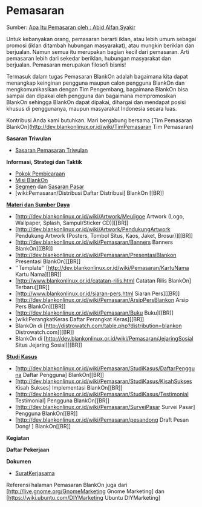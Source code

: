 # Pemasaran
Sumber: [Apa Itu Pemasaran oleh : Abid Alfan Syakir](http://dev.blankonlinux.or.id/wiki/Pemasaran/ApaItuPemasaran)


Untuk kebanyakan orang, pemasaran berarti iklan, atau lebih umum sebagai promosi (iklan ditambah hubungan masyarakat), atau mungkin beriklan dan berjualan. Namun semua itu merupakan bagian kecil dari pemasaran. Arti pemasaran lebih dari sekedar beriklan, hubungan masyarakat dan berjualan. Pemasaran merupakan filosofi bisnis!

Termasuk dalam tugas Pemasaran BlankOn adalah bagaimana kita dapat menangkap keinginan pengguna maupun calon pengguna BlankOn dan mengkomunikasikan dengan Tim Pengembang, bagaimana BlankOn bisa sampai dan dipakai oleh pengguna dan bagaimana mempromosikan BlankOn sehingga BlankOn dapat dipakai, dihargai dan mendapat posisi khusus di penggunanya, maupun masyarakat Indonesia secara luas. 

Kontribusi Anda kami butuhkan. Mari bergabung bersama [Tim Pemasaran BlankOn](http://dev.blankonlinux.or.id/wiki/TimPemasaran Tim Pemasaran) 

**Sasaran Triwulan**
* [Sasaran Pemasaran Triwulan](http://dev.blankonlinux.or.id/wiki/Pemasaran/Sasaran) 

**Informasi, Strategi dan Taktik**
* [Pokok Pembicaraan](http://dev.blankonlinux.or.id/wiki/Pemasaran/PokokPembicaraan.)
* [Misi BlankOn](/Misi.md)
* [Segmen](http://dev.blankonlinux.or.id/wiki/Pemasaran/Segmen) dan [Sasaran Pasar](http://dev.blankonlinux.or.id/wiki/Pemasaran/Sasaran)
* [wiki:Pemasaran/Distribusi Daftar Distribusi] BlankOn [[BR]]

[**Materi dan Sumber Daya**](http://dev.blankonlinux.or.id/wiki/Pemasaran/MateriPemasaran)
* [http://dev.blankonlinux.or.id/wiki/Artwork/Meuligoe Artwork (Logo, Wallpaper, Splash, Sampul/Sticker CD)][[BR]]
* [http://dev.blankonlinux.or.id/wiki/Artwork/PendukungArtwork Pendukung Artwork (Posters, Tombol Situs, Kaos, Jaket, Brosur)][[BR]]
* [http://dev.blankonlinux.or.id/wiki/Pemasaran/Banners Banners BlankOn][[BR]]
* [http://dev.blankonlinux.or.id/wiki/Pemasaran/PresentasiBlankon Presentasi BlankOn][[BR]]
* ''Template'' [http://dev.blankonlinux.or.id/wiki/Pemasaran/KartuNama Kartu Nama][[BR]]
* [http://www.blankonlinux.or.id/catatan-rilis.html Catatan Rilis BlankOn] Terbaru[[BR]]
* [http://www.blankonlinux.or.id/siaran-pers.html Siaran Pers][[BR]]
* [http://dev.blankonlinux.or.id/wiki/Pemasaran/ArsipPersBlankon Arsip Pers BlankOn][[BR]]
* [http://dev.blankonlinux.or.id/wiki/Pemasaran/Buku Buku][[BR]]
* [wiki:PerangkatKeras Daftar Perangkat Keras][[BR]]
* BlankOn di [http://distrowatch.com/table.php?distribution=blankon Distrowatch.com][[BR]]
* BlankOn di [http://dev.blankonlinux.or.id/wiki/Pemasaran/JejaringSosial Situs Jejaring Sosial][[BR]]

[**Studi Kasus**](http://dev.blankonlinux.or.id/wiki/Pemasaran/StudiKasus)
* [http://dev.blankonlinux.or.id/wiki/Pemasaran/StudiKasus/DaftarPengguna Daftar Pengguna] BlankOn[[BR]]
* [http://dev.blankonlinux.or.id/wiki/Pemasaran/StudiKasus/KisahSukses Kisah Sukses] Implementasi BlankOn[[BR]]
* [http://dev.blankonlinux.or.id/wiki/Pemasaran/StudiKasus/Testimonial Testimonial] Pengguna BlankOn[[BR]]
* [http://dev.blankonlinux.or.id/wiki/Pemasaran/SurveiPasar Survei Pasar] Pengguna BlankOn[[BR]]
* [http://dev.blankonlinux.or.id/wiki/Pemasaran/pesandong Draft Pesan Dong! ] BlankOn[[BR]]

**Kegiatan**

**Daftar Pekerjaan**

**Dokumen**

  + [SuratKerjasama](http://dev.blankonlinux.or.id/wiki/Pemasaran/Dokumen/SuratKerjasama) 

Referensi halaman Pemasaran BlankOn juga dari [http://live.gnome.org/GnomeMarketing Gnome Marketing] dan [https://wiki.ubuntu.com/DIYMarketing Ubuntu DIYMarketing]



